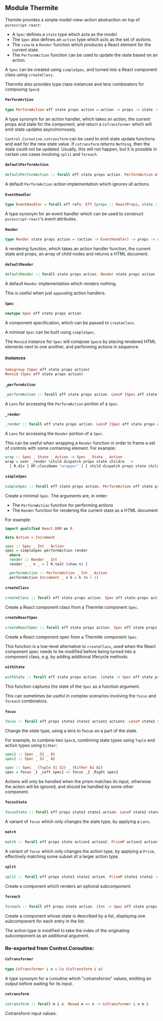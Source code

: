 ## Module Thermite

Themite provides a simple model-view-action abstraction on top of `purescript-react`:

- A `Spec` defines a `state` type which acts as the _model_.
- The `Spec` also defines an `action` type which acts as the set of _actions_.
- The `view` is a `Render` function which produces a React element for the current state.
- The `PerformAction` function can be used to update the state based on an action.

A `Spec` can be created using `simpleSpec`, and turned into a React component class using
`createClass`.

Thermite also provides type class instances and lens combinators for composing `Spec`s.

#### `PerformAction`

``` purescript
type PerformAction eff state props action = action -> props -> state -> CoTransformer (Maybe state) (state -> state) (Aff eff) Unit
```

A type synonym for an action handler, which takes an action, the current props
and state for the component, and return a `CoTransformer` which will emit
state updates asynchronously.

`Control.Coroutine.cotransform` can be used to emit state update functions
and wait for the new state value. If `cotransform` returns `Nothing`, then
the state could not be updated. Usually, this will not happen, but it is possible
in certain use cases involving `split` and `foreach`.

#### `defaultPerformAction`

``` purescript
defaultPerformAction :: forall eff state props action. PerformAction eff state props action
```

A default `PerformAction` action implementation which ignores all actions.

#### `EventHandler`

``` purescript
type EventHandler = forall eff refs. Eff (props :: ReactProps, state :: ReactState ReadWrite, refs :: ReactRefs refs | eff) Unit
```

A type synonym for an event handler which can be used to construct
`purescript-react`'s event attributes.

#### `Render`

``` purescript
type Render state props action = (action -> EventHandler) -> props -> state -> Array ReactElement -> Array ReactElement
```

A rendering function, which takes an action handler function, the current state and
props, an array of child nodes and returns a HTML document.

#### `defaultRender`

``` purescript
defaultRender :: forall state props action. Render state props action
```

A default `Render` implementation which renders nothing.

This is useful when just `append`ing action handlers.

#### `Spec`

``` purescript
newtype Spec eff state props action
```

A component specification, which can be passed to `createClass`.

A minimal `Spec` can be built using `simpleSpec`.

The `Monoid` instance for `Spec` will compose `Spec`s by placing rendered
HTML elements next to one another, and performing actions in sequence.

##### Instances
``` purescript
Semigroup (Spec eff state props action)
Monoid (Spec eff state props action)
```

#### `_performAction`

``` purescript
_performAction :: forall eff state props action. LensP (Spec eff state props action) (PerformAction eff state props action)
```

A `Lens` for accessing the `PerformAction` portion of a `Spec`.

#### `_render`

``` purescript
_render :: forall eff state props action. LensP (Spec eff state props action) (Render state props action)
```

A `Lens` for accessing the `Render` portion of a `Spec`.

This can be useful when wrapping a `Render` function in order to frame a
set of controls with some containing element. For example:

```purescript
wrap :: Spec _ State _ Action -> Spec _ State _ Action
wrap = over _render \child dispatch props state childre  ->
  [ R.div [ RP.className "wrapper" ] [ child dispatch props state children ] ]
```

#### `simpleSpec`

``` purescript
simpleSpec :: forall eff state props action. PerformAction eff state props action -> Render state props action -> Spec eff state props action
```

Create a minimal `Spec`. The arguments are, in order:

- The `PerformAction` function for performing actions
- The `Render` function for rendering the current state as a HTML document

For example:

```purescript
import qualified React.DOM as R

data Action = Increment

spec :: Spec _ Int _ Action
spec = simpleSpec performAction render
  where
  render :: Render _ Int _
  render _ _ n _ = [ R.text (show n) ]

  performAction :: PerformAction _ Int _ Action
  performAction Increment _ n k = k (n + 1)
```

#### `createClass`

``` purescript
createClass :: forall eff state props action. Spec eff state props action -> state -> ReactClass props
```

Create a React component class from a Thermite component `Spec`.

#### `createReactSpec`

``` purescript
createReactSpec :: forall eff state props action. Spec eff state props action -> state -> { spec :: ReactSpec props state eff, dispatcher :: ReactThis props state -> action -> EventHandler }
```

Create a React component spec from a Thermite component `Spec`.

This function is a low-level alternative to `createClass`, used when the React
component spec needs to be modified before being turned into a component class,
e.g. by adding additional lifecycle methods.

#### `withState`

``` purescript
withState :: forall eff state props action. (state -> Spec eff state props action) -> Spec eff state props action
```

This function captures the state of the `Spec` as a function argument.

This can sometimes be useful in complex scenarios involving the `focus` and
`foreach` combinators.

#### `focus`

``` purescript
focus :: forall eff props state2 state1 action1 action2. LensP state2 state1 -> PrismP action2 action1 -> Spec eff state1 props action1 -> Spec eff state2 props action2
```

Change the state type, using a lens to focus on a part of the state.

For example, to combine two `Spec`s, combining state types using `Tuple`
and action types using `Either`:

```purescript
spec1 :: Spec _ S1 _ A1
spec2 :: Spec _ S2 _ A2

spec :: Spec _ (Tuple S1 S2) _ (Either A1 A2)
spec = focus _1 _Left spec1 <> focus _2 _Right spec2
```

Actions will only be handled when the prism matches its input, otherwise
the action will be ignored, and should be handled by some other component.

#### `focusState`

``` purescript
focusState :: forall eff props state2 state1 action. LensP state2 state1 -> Spec eff state1 props action -> Spec eff state2 props action
```

A variant of `focus` which only changes the state type, by applying a `Lens`.

#### `match`

``` purescript
match :: forall eff props state action1 action2. PrismP action2 action1 -> Spec eff state props action1 -> Spec eff state props action2
```

A variant of `focus` which only changes the action type, by applying a `Prism`,
effectively matching some subset of a larger action type.

#### `split`

``` purescript
split :: forall eff props state1 state2 action. PrismP state1 state2 -> Spec eff state2 props action -> Spec eff state1 props action
```

Create a component which renders an optional subcomponent.

#### `foreach`

``` purescript
foreach :: forall eff props state action. (Int -> Spec eff state props action) -> Spec eff (List state) props (Tuple Int action)
```

Create a component whose state is described by a list, displaying one subcomponent
for each entry in the list.

The action type is modified to take the index of the originating subcomponent as an
additional argument.


### Re-exported from Control.Coroutine:

#### `CoTransformer`

``` purescript
type CoTransformer i o = Co (CoTransform i o)
```

A type synonym for a `Co`routine which "cotransforms" values, emitting an output
before waiting for its input.

#### `cotransform`

``` purescript
cotransform :: forall m i o. Monad m => o -> CoTransformer i o m i
```

Cotransform input values.

